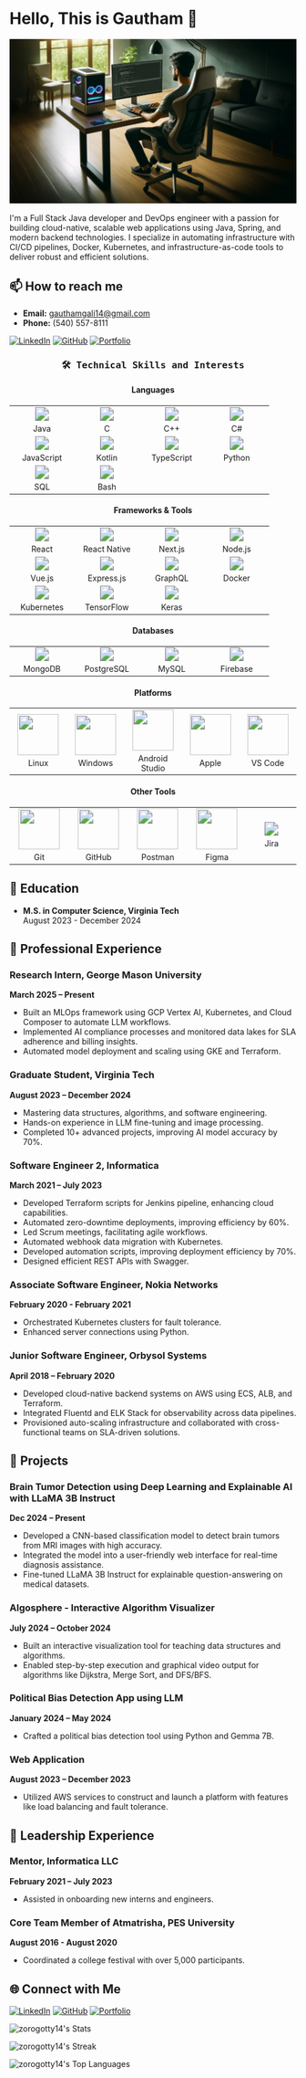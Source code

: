 # Hello, This is Gautham 👋


![Banner](assets/1.jpg)


I'm a Full Stack Java developer and DevOps engineer with a passion for building cloud-native, scalable web applications using Java, Spring, and modern backend technologies. I specialize in automating infrastructure with CI/CD pipelines, Docker, Kubernetes, and infrastructure-as-code tools to deliver robust and efficient solutions.


## 📫 How to reach me

- **Email:** gauthamgali14@gmail.com
- **Phone:** (540) 557-8111

[![LinkedIn](https://img.shields.io/badge/LinkedIn-0A66C2?style=for-the-badge&logo=linkedin&logoColor=white)](https://www.linkedin.com/in/gautham-gali/)
[![GitHub](https://img.shields.io/badge/GitHub-181717?style=for-the-badge&logo=github&logoColor=white)](https://github.com/zorogotty14)
[![Portfolio](https://img.shields.io/badge/Portfolio-4285F4?style=for-the-badge&logo=google-chrome&logoColor=white)](https://zorogotty14.github.io/)

<h3 align="center"><samp>🛠 Technical Skills and Interests</samp></h3>

<!-- Languages -->
<h4 align="center">Languages</h4>
<table align="center">
  <tr>
    <td align="center" width="100"><span style="zoom: 1.5;"><img src="https://img.shields.io/badge/Java-ED8B00?style=for-the-badge&logo=java&logoColor=white" /></span><br>Java</td>
    <td align="center" width="100"><span style="zoom: 1.5;"><img src="https://img.shields.io/badge/C-00599C?style=for-the-badge&logo=c&logoColor=white" /></span><br>C</td>
    <td align="center" width="100"><span style="zoom: 1.5;"><img src="https://img.shields.io/badge/C++-00599C?style=for-the-badge&logo=c%2B%2B&logoColor=white" /></span><br>C++</td>
    <td align="center" width="100"><span style="zoom: 1.5;"><img src="https://img.shields.io/badge/C%23-239120?style=for-the-badge&logo=c-sharp&logoColor=white" /></span><br>C#</td>
  </tr>
  <tr>
    <td align="center" width="100"><span style="zoom: 1.5;"><img src="https://img.shields.io/badge/JavaScript-323330?style=for-the-badge&logo=javascript&logoColor=F7DF1E" /></span><br>JavaScript</td>
    <td align="center" width="100"><span style="zoom: 1.5;"><img src="https://img.shields.io/badge/Kotlin-0095D5?style=for-the-badge&logo=kotlin&logoColor=white" /></span><br>Kotlin</td>
    <td align="center" width="100"><span style="zoom: 1.5;"><img src="https://img.shields.io/badge/TypeScript-007ACC?style=for-the-badge&logo=typescript&logoColor=white" /></span><br>TypeScript</td>
    <td align="center" width="100"><span style="zoom: 1.5;"><img src="https://img.shields.io/badge/Python-3776AB?style=for-the-badge&logo=python&logoColor=white" /></span><br>Python</td>
  </tr>
  <tr>
    <td align="center" width="100"><span style="zoom: 1.5;"><img src="https://img.shields.io/badge/SQL-003B57?style=for-the-badge&logo=postgresql&logoColor=white" /></span><br>SQL</td>
    <td align="center" width="100"><span style="zoom: 1.5;"><img src="https://img.shields.io/badge/Bash-4EAA25?style=for-the-badge&logo=gnu-bash&logoColor=white" /></span><br>Bash</td>
  </tr>
</table>

<!-- Frameworks & Tools -->
<h4 align="center">Frameworks & Tools</h4>
<table align="center">
  <tr>
    <td align="center" width="100"><span style="zoom: 1.5;"><img src="https://img.shields.io/badge/React-20232A?style=for-the-badge&logo=react&logoColor=61DAFB" /></span><br>React</td>
    <td align="center" width="100"><span style="zoom: 1.5;"><img src="https://img.shields.io/badge/React_Native-20232A?style=for-the-badge&logo=react&logoColor=61DAFB" /></span><br>React Native</td>
    <td align="center" width="100"><span style="zoom: 1.5;"><img src="https://img.shields.io/badge/Next.js-000000?style=for-the-badge&logo=next-dot-js&logoColor=white" /></span><br>Next.js</td>
    <td align="center" width="100"><span style="zoom: 1.5;"><img src="https://img.shields.io/badge/Node.js-339933?style=for-the-badge&logo=nodedotjs&logoColor=white" /></span><br>Node.js</td>
  </tr>
  <tr>
    <td align="center" width="100"><span style="zoom: 1.5;"><img src="https://img.shields.io/badge/Vue.js-4FC08D?style=for-the-badge&logo=vue-dot-js&logoColor=white" /></span><br>Vue.js</td>
    <td align="center" width="100"><span style="zoom: 1.5;"><img src="https://img.shields.io/badge/Express.js-000000?style=for-the-badge&logo=express&logoColor=white" /></span><br>Express.js</td>
    <td align="center" width="100"><span style="zoom: 1.5;"><img src="https://img.shields.io/badge/GraphQL-E10098?style=for-the-badge&logo=graphql&logoColor=white" /></span><br>GraphQL</td>
    <td align="center" width="100"><span style="zoom: 1.5;"><img src="https://img.shields.io/badge/Docker-2496ED?style=for-the-badge&logo=docker&logoColor=white" /></span><br>Docker</td>
  </tr>
  <tr>
    <td align="center" width="100"><span style="zoom: 1.5;"><img src="https://img.shields.io/badge/Kubernetes-326CE5?style=for-the-badge&logo=kubernetes&logoColor=white" /></span><br>Kubernetes</td>
    <td align="center" width="100"><span style="zoom: 1.5;"><img src="https://img.shields.io/badge/TensorFlow-FF6F00?style=for-the-badge&logo=tensorflow&logoColor=white" /></span><br>TensorFlow</td>
    <td align="center" width="100"><span style="zoom: 1.5;"><img src="https://img.shields.io/badge/Keras-D00000?style=for-the-badge&logo=keras&logoColor=white" /></span><br>Keras</td>
  </tr>
</table>

<!-- Databases -->
<h4 align="center">Databases</h4>
<table align="center">
  <tr>
    <td align="center" width="100"><span style="zoom: 1.5;"><img src="https://img.shields.io/badge/MongoDB-47A248?style=for-the-badge&logo=mongodb&logoColor=white" /></span><br>MongoDB</td>
    <td align="center" width="100"><span style="zoom: 1.5;"><img src="https://img.shields.io/badge/PostgreSQL-316192?style=for-the-badge&logo=postgresql&logoColor=white" /></span><br>PostgreSQL</td>
    <td align="center" width="100"><span style="zoom: 1.5;"><img src="https://img.shields.io/badge/MySQL-4479A1?style=for-the-badge&logo=mysql&logoColor=white" /></span><br>MySQL</td>
    <td align="center" width="100"><span style="zoom: 1.5;"><img src="https://img.shields.io/badge/Firebase-FFCA28?style=for-the-badge&logo=firebase&logoColor=white" /></span><br>Firebase</td>
  </tr>
</table>

<!-- Platforms -->
<h4 align="center">Platforms</h4>
<table align="center">
  <tr>
    <td align="center" width="100"><span style="zoom: 1.5;"><img src="https://skillicons.dev/icons?i=linux" width="48" height="48" /></span><br>Linux</td>
    <td align="center" width="100"><span style="zoom: 1.5;"><img src="https://skillicons.dev/icons?i=windows" width="48" height="48" /></span><br>Windows</td>
    <td align="center" width="100"><span style="zoom: 1.5;"><img src="https://skillicons.dev/icons?i=androidstudio" width="48" height="48" /></span><br>Android Studio</td>
    <td align="center" width="100"><span style="zoom: 1.5;"><img src="https://skillicons.dev/icons?i=apple" width="48" height="48" /></span><br>Apple</td>
    <td align="center" width="100"><span style="zoom: 1.5;"><img src="https://skillicons.dev/icons?i=vscode" width="48" height="48" /></span><br>VS Code</td>
  </tr>
</table>

<!-- Others -->
<h4 align="center">Other Tools</h4>
<table align="center">
  <tr>
    <td align="center" width="100"><span style="zoom: 1.5;"><img src="https://skillicons.dev/icons?i=git" width="48" height="48" /></span><br>Git</td>
    <td align="center" width="100"><span style="zoom: 1.5;"><img src="https://skillicons.dev/icons?i=github" width="48" height="48" /></span><br>GitHub</td>
    <td align="center" width="100"><span style="zoom: 1.5;"><img src="https://skillicons.dev/icons?i=postman" width="48" height="48" /></span><br>Postman</td>
    <td align="center" width="100"><span style="zoom: 1.5;"><img src="https://skillicons.dev/icons?i=figma" width="48" height="48" /></span><br>Figma</td>
    <td align="center" width="100"><span style="zoom: 1.5;"><img src="https://img.shields.io/badge/Jira-0052CC?style=for-the-badge&logo=jira&logoColor=white" /></span><br>Jira</td>
  </tr>
</table>


## 🏫 Education

- **M.S. in Computer Science, Virginia Tech**  
  August 2023 - December 2024

## 💼 Professional Experience

### Research Intern, George Mason University 
**March 2025 – Present**  
- Built an MLOps framework using GCP Vertex AI, Kubernetes, and Cloud Composer to automate LLM workflows.  
- Implemented AI compliance processes and monitored data lakes for SLA adherence and billing insights.  
- Automated model deployment and scaling using GKE and Terraform.


### Graduate Student, Virginia Tech
**August 2023 – December 2024**
- Mastering data structures, algorithms, and software engineering.
- Hands-on experience in LLM fine-tuning and image processing.
- Completed 10+ advanced projects, improving AI model accuracy by 70%.

### Software Engineer 2, Informatica
**March 2021 – July 2023**
- Developed Terraform scripts for Jenkins pipeline, enhancing cloud capabilities.
- Automated zero-downtime deployments, improving efficiency by 60%.
- Led Scrum meetings, facilitating agile workflows.
- Automated webhook data migration with Kubernetes.
- Developed automation scripts, improving deployment efficiency by 70%.
- Designed efficient REST APIs with Swagger.


### Associate Software Engineer, Nokia Networks
**February 2020 - February 2021**
- Orchestrated Kubernetes clusters for fault tolerance.
- Enhanced server connections using Python.

### Junior Software Engineer, Orbysol Systems  
**April 2018 – February 2020**  
- Developed cloud-native backend systems on AWS using ECS, ALB, and Terraform.  
- Integrated Fluentd and ELK Stack for observability across data pipelines.  
- Provisioned auto-scaling infrastructure and collaborated with cross-functional teams on SLA-driven solutions.


## 🔧 Projects
### Brain Tumor Detection using Deep Learning and Explainable AI with LLaMA 3B Instruct   
**Dec 2024 – Present**  
- Developed a CNN-based classification model to detect brain tumors from MRI images with high accuracy.  
- Integrated the model into a user-friendly web interface for real-time diagnosis assistance.  
- Fine-tuned LLaMA 3B Instruct for explainable question-answering on medical datasets.  

### Algosphere - Interactive Algorithm Visualizer  
**July 2024 – October 2024**  
- Built an interactive visualization tool for teaching data structures and algorithms.  
- Enabled step-by-step execution and graphical video output for algorithms like Dijkstra, Merge Sort, and DFS/BFS.

### Political Bias Detection App using LLM
**January 2024 – May 2024**
- Crafted a political bias detection tool using Python and Gemma 7B.

### Web Application
**August 2023 – December 2023**
- Utilized AWS services to construct and launch a platform with features like load balancing and fault tolerance.

## 🏅 Leadership Experience

### Mentor, Informatica LLC
**February 2021 – July 2023**
- Assisted in onboarding new interns and engineers.

### Core Team Member of Atmatrisha, PES University
**August 2016 - August 2020**
- Coordinated a college festival with over 5,000 participants.

## 🌐 Connect with Me

[![LinkedIn](https://img.shields.io/badge/LinkedIn-0A66C2?style=for-the-badge&logo=linkedin&logoColor=white)](https://www.linkedin.com/in/gautham-gali/)
[![GitHub](https://img.shields.io/badge/GitHub-181717?style=for-the-badge&logo=github&logoColor=white)](https://github.com/zorogotty14)
[![Portfolio](https://img.shields.io/badge/Portfolio-4285F4?style=for-the-badge&logo=google-chrome&logoColor=white)](https://zorogotty14.github.io/)

![zorogotty14's Stats](https://github-readme-stats.vercel.app/api?username=zorogotty14&theme=vue&show_icons=true&hide_border=false&count_private=true)

![zorogotty14's Streak](https://github-readme-streak-stats.herokuapp.com/?user=zorogotty14&theme=vue&hide_border=false)

![zorogotty14's Top Languages](https://github-readme-stats.vercel.app/api/top-langs/?username=zorogotty14&theme=vue&show_icons=true&hide_border=false&layout=compact)